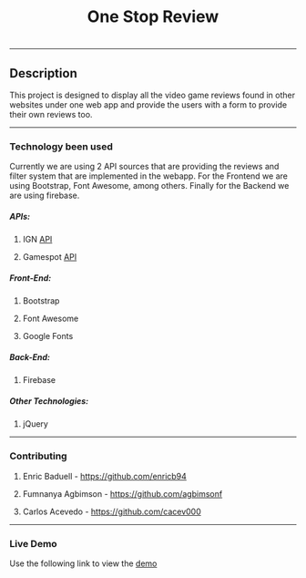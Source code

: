 <h1 align="center">One Stop Review<h1>

---

## Description

This project is designed to display all the video game reviews found in other websites under one web app and provide the users with a form to provide their own reviews too.

---

### Technology been used

Currently we are using 2 API sources that are providing the reviews and filter system that are implemented in the webapp. For the Frontend we are using Bootstrap, Font Awesome, among others. Finally for the Backend we are using firebase.

##### APIs:

1. IGN <a href="https://newsapi.org/s/ign-api">API</a>

2. Gamespot <a href="https://www.gamespot.com/api/documentation">API</a>

##### Front-End:

1. Bootstrap

2. Font Awesome

3. Google Fonts

##### Back-End:

1. Firebase

##### Other Technologies:

1. jQuery

---

### Contributing

1. Enric Baduell - https://github.com/enricb94

2. Fumnanya Agbimson - https://github.com/agbimsonf

3. Carlos Acevedo - https://github.com/cacev000

---

### Live Demo

Use the following link to view the <a href="https://cacev000.github.io/Project1_UM/">demo</a>  